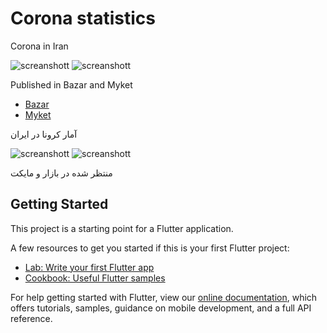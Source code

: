 # Corona statistics

Corona in Iran

![screanshott](https://dl.myket.ir/resizer/resize/xlarge/jpg/screenshot/com.example.coronairan$$84c89484-a474-4064-9014-faad6ffed8a2.png)
![screanshott](https://dl.myket.ir/resizer/resize/xlarge/jpg/screenshot/com.example.coronairan$$157731ac-0412-4ffa-8e46-b34c76b6b257.png)

Published in Bazar and Myket

- [Bazar](https://cafebazaar.ir/app/com.example.coronairan)
- [Myket](https://myket.ir/app/com.example.coronairan)

آمار کرونا در ایران

![screanshott](https://dl.myket.ir/resizer/resize/xlarge/jpg/screenshot/com.example.coronairan$$5184c79b-3cff-4cf2-9bc7-60a847552ce8.png)
![screanshott](https://dl.myket.ir/resizer/resize/xlarge/jpg/screenshot/com.example.coronairan$$7750a7cf-d1a8-4c6f-bb82-620edda034af.png)

منتظر شده در بازار و مایکت

## Getting Started

This project is a starting point for a Flutter application.

A few resources to get you started if this is your first Flutter project:

- [Lab: Write your first Flutter app](https://flutter.dev/docs/get-started/codelab)
- [Cookbook: Useful Flutter samples](https://flutter.dev/docs/cookbook)

For help getting started with Flutter, view our
[online documentation](https://flutter.dev/docs), which offers tutorials,
samples, guidance on mobile development, and a full API reference.
